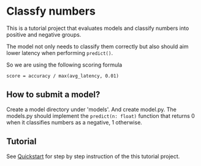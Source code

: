 # Classfy numbers

This is a tutorial project that evaluates models and classify numbers into positive and negative groups.

The model not only needs to classify them correctly but also should aim lower latency when performing `predict()`.

So we are using the following scoring formula

```
score = accuracy / max(avg_latency, 0.01)
```

## How to submit a model?

Create a model directory under 'models'.
And create model.py. The models.py should implement the `predict(n: float)` function that returns 0 when it classifies numbers as a negative, 1 otherwise.


## Tutorial

See [Quickstart](https://luna-ml.github.io/luna/quickstart/index.html) for step by step instruction of the this tutorial project.
